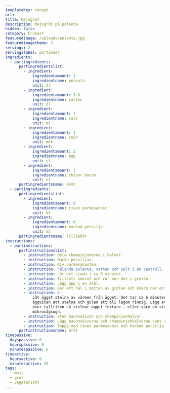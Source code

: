 ```yaml
---
templateKey: recept
url: ''
title: Majsgröt
description: Majsgröt på polenta
hidden: false
category: Frukost
featuredimage: /uploads/polenta.jpg
featuredimagetheme: 2
servings: 2
servingslabel: portioner
ingredients:
  - partingredients:
      partingredientslist:
        - ingredient:
            ingredientamount: 1
            ingredientname: polenta
            unit: dl
        - ingredient:
            ingredientamount: 3.5
            ingredientname: vatten
            unit: dl
        - ingredient:
            ingredientamount: 1
            ingredientname: salt
            unit: ml
        - ingredient:
            ingredientamount: 1
            ingredientname: smör
            unit: msk
        - ingredient:
            ingredientamount: 2
            ingredientname: ägg
            unit: st
        - ingredient:
            ingredientamount: 3
            ingredientname: skivor bacon
            unit: st
      partingredientsname: Gröt
  - partingredients:
      partingredientslist:
        - ingredient:
            ingredientamount: 0
            ingredientname: riven parmesanost
            unit: ml
        - ingredient:
            ingredientamount: 0
            ingredientname: hackad persilja
            unit: ml
      partingredientsname: Tillbehör
instructions:
  - partinstructions:
      partinstructionslist:
        - instruction: Dela champinjonerna i halvor.
        - instruction: Hacka persiljan.
        - instruction: Riv parmesanosten.
        - instruction: 'Blanda polenta, vatten och salt i en kastrull. '
        - instruction: Låt det sjuda i ca 6 minuter.
        - instruction: Tillsätt smöret och rör ner det i gröten.
        - instruction: Lägg upp i en skål.
        - instruction: Gör ett hål i mitten av gröten och knäck ner ett ägg.
        - instruction: >-
            Låt ägget stelna av värmen från ägget. Det tar ca 6 minuter för
            äggvitan att stelna och gulan att bli lagom rinnig. Lägg ett lock
            över tallriken så stelnar ägget fortare – eller värm en stund i
            mikrovågsugn.
        - instruction: Stek baconskivor och champinjonhalvor.
        - instruction: Lägg baconskivorna och champinjonhalvorna runt ägget.
        - instruction: Toppa med riven parmesanost och hackad persilja.
      partinstructionsname: Gröt
timepassive:
  dayspassive: 0
  hourspassive: 0
  minutespassive: 6
timeactive:
  hoursactive: 0
  minutesactive: 20
tags:
  - majs
  - gröt
  - vegetariskt
---
```


